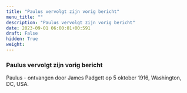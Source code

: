```yaml
---
title: "Paulus vervolgt zijn vorig bericht"
menu_title: ""
description: "Paulus vervolgt zijn vorig bericht"
date: 2023-09-01 06:00:01+00:591
draft: False
hidden: True
weight:
---
```

### Paulus vervolgt zijn vorig bericht

Paulus - ontvangen door James Padgett op 5 oktober 1916, Washington, DC, USA.
